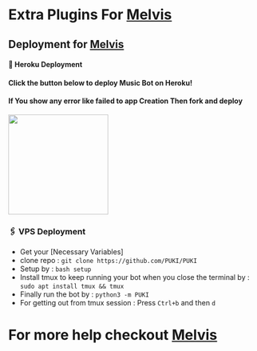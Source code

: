 # Extra Plugins For [Melvis](https://github.com/MalvinUbot)


## Deployment for [Melvis](https://github.com/MalvinUbot)

#### 🚀 Heroku Deployment

<h4>Click the button below to deploy Music Bot on Heroku!</h4>    
<h4>If You show any error like failed to app Creation Then fork and deploy </h4>
<a href="https://dashboard.heroku.com/new?template=https://github.com/MalvinUbot"><img src="https://img.shields.io/badge/Deploy%20To%20Heroku-teal?style=for-the-badge&logo=heroku" width="200""/></a>


### 🖇 VPS Deployment
- Get your [Necessary Variables]
- clone repo : `git clone https://github.com/PUKI/PUKI`
- Setup by : `bash setup`
- Install tmux to keep running your bot when you close the terminal by :
`sudo apt install tmux && tmux`
- Finally run the bot by :
`python3 -m PUKI`
- For getting out from tmux session : Press `Ctrl+b` and then `d`<br>


# For more help checkout [Melvis](https://github.com/MalvinUbot)
